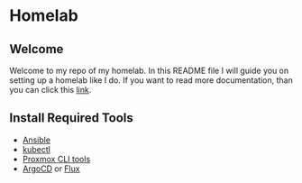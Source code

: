 # Homelab

## Welcome

Welcome to my repo of my homelab. In this README file I will guide you on setting up a homelab like I do. If you want to read more documentation, than you can click this [link](./documentation/docs.md).

## Install Required Tools

- [Ansible](https://docs.ansible.com/ansible/latest/installation_guide/intro_installation.html)
- [kubectl](https://google.com)
- [Proxmox CLI tools](https://google.com)
- [ArgoCD](https://google.com) or [Flux](https://google.com)
